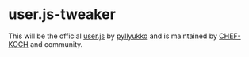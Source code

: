 # user.js-tweaker

This will be the official [user.js](https://github.com/pyllyukko/user.js) by [pyllyukko](https://github.com/pyllyukko) and is maintained by [CHEF-KOCH](https://github.com/CHEF-KOCH) and community. 
